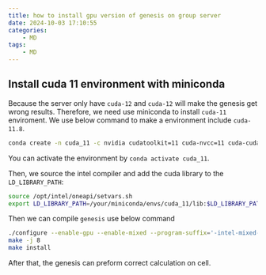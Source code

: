 ```yaml
---
title: how to install gpu version of genesis on group server
date: 2024-10-03 17:10:55
categories:
    - MD
tags:
    - MD
---
```


## Install cuda 11 environment with miniconda

Because the server only have `cuda-12` and `cuda-12` will make the genesis get wrong results. Therefore, we need use miniconda to install `cuda-11` enviroment. We use below command to make a environment include `cuda-11.8`.

<!--more-->

```bash
conda create -n cuda_11 -c nvidia cudatoolkit=11 cuda-nvcc=11 cuda-cudart-dev=11 cuda-nvtx=11
```

You can activate the environment by `conda activate cuda_11`.

Then, we source the intel compiler and add the cuda library to the `LD_LIBRARY_PATH`:

```bash
source /opt/intel/oneapi/setvars.sh
export LD_LIBRARY_PATH=/your/miniconda/envs/cuda_11/lib:$LD_LIBRARY_PATH
```

Then we can compile `genesis` use below command
```bash
./configure --enable-gpu --enable-mixed --program-suffix='-intel-mixed-cuda11-conda'
make -j 8
make install
```

After that, the genesis can preform correct calculation on cell.




